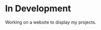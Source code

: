 <!DOCTYPE html>
<html>
<body>
<h1>In Development</h1>
<p>Working on a website to display my projects.</p>
</body>
</html>
